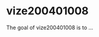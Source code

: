 
# vize200401008

<!-- badges: start -->
<!-- badges: end -->

The goal of vize200401008 is to ...

